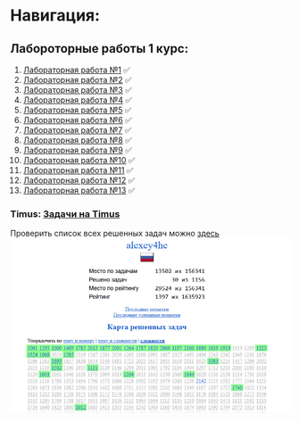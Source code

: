 # Навигация:

## Лабороторные работы 1 курс:
1) [Лабораторная работа №1](https://github.com/StupidFraid/javaBasicLab/tree/master/src/Lab_1) :white_check_mark:
2) [Лабораторная работа №2](https://github.com/StupidFraid/javaBasicLab/tree/master/src/Lab_2) :white_check_mark:
3) [Лабораторная работа №3](https://github.com/StupidFraid/javaBasicLab/tree/master/src/Lab_3) :white_check_mark:
4) [Лабораторная работа №4](https://github.com/StupidFraid/javaBasicLab/tree/master/src/Lab_4) :white_check_mark:
5) [Лабораторная работа №5](https://github.com/StupidFraid/javaBasicLab/tree/master/src/Lab_5) :white_check_mark:
6) [Лабораторная работа №6](https://github.com/StupidFraid/javaBasicLab/tree/master/src/Lab_6) :white_check_mark:
7) [Лабораторная работа №7](https://github.com/StupidFraid/javaBasicLab/tree/master/src/Lab_7) :white_check_mark:
8) [Лабораторная работа №8](https://github.com/StupidFraid/javaBasicLab/tree/master/src/Lab_8) :white_check_mark:
9) [Лабораторная работа №9](https://github.com/StupidFraid/javaBasicLab/tree/master/src/Lab_9) :white_check_mark:
10) [Лабораторная работа №10](https://github.com/StupidFraid/javaBasicLab/tree/master/src/Lab_10) :white_check_mark:
11) [Лабораторная работа №11](https://github.com/StupidFraid/javaBasicLab/tree/master/src/Lab_11) :white_check_mark:
12) [Лабораторная работа №12](https://github.com/StupidFraid/javaBasicLab/tree/master/src/Lab_12) :white_check_mark:
13) [Лабораторная работа №13](https://github.com/StupidFraid/javaBasicLab/tree/master/src/Lab_13) :white_check_mark:


### Timus: [Задачи на Timus](https://github.com/StupidFraid/javaBasicLab/tree/master/src/timus)
Проверить список всех решенных задач можно [здесь](https://acm.timus.ru/author.aspx?id=350825)
![Линчый  результат из ЛК Timus](img/img.png)